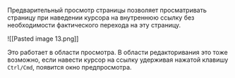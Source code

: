 Предварительный просмотр страницы позволяет просматривать страницу при наведении курсора на внутреннюю ссылку без необходимости фактического перехода на эту страницу.

![[Pasted image 13.png]]

Это работает в области просмотра. В области редакторивания это тоже возможно, если навести курсор на ссылку удерживая нажатой клавишу `Ctrl/Cmd`, появится окно предпросмотра.